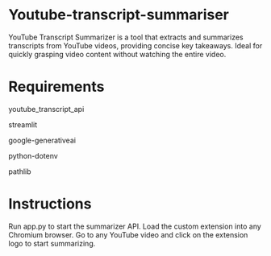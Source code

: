 # Youtube-transcript-summariser
YouTube Transcript Summarizer is a tool that extracts and summarizes transcripts from YouTube videos, providing concise key takeaways. Ideal for quickly grasping video content without watching the entire video.
# Requirements
youtube_transcript_api

streamlit

google-generativeai

python-dotenv

pathlib

# Instructions
Run app.py to start the summarizer API.
Load the custom extension into any Chromium browser.
Go to any YouTube video and click on the extension logo to start summarizing.
